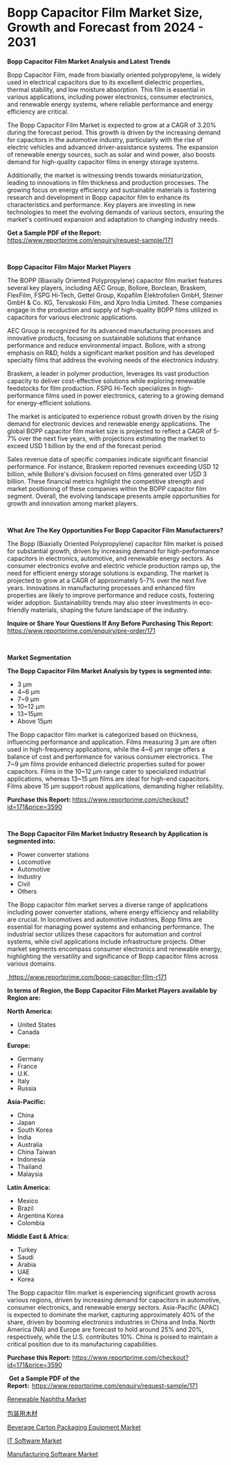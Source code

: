 <p><h1>Bopp Capacitor Film Market Size, Growth and Forecast from 2024 - 2031</h1></p><p><strong>Bopp Capacitor Film Market Analysis and Latest Trends</strong></p>
<p><p>Bopp Capacitor Film, made from biaxially oriented polypropylene, is widely used in electrical capacitors due to its excellent dielectric properties, thermal stability, and low moisture absorption. This film is essential in various applications, including power electronics, consumer electronics, and renewable energy systems, where reliable performance and energy efficiency are critical.</p><p>The Bopp Capacitor Film Market is expected to grow at a CAGR of 3.20% during the forecast period. This growth is driven by the increasing demand for capacitors in the automotive industry, particularly with the rise of electric vehicles and advanced driver-assistance systems. The expansion of renewable energy sources, such as solar and wind power, also boosts demand for high-quality capacitor films in energy storage systems.</p><p>Additionally, the market is witnessing trends towards miniaturization, leading to innovations in film thickness and production processes. The growing focus on energy efficiency and sustainable materials is fostering research and development in Bopp capacitor film to enhance its characteristics and performance. Key players are investing in new technologies to meet the evolving demands of various sectors, ensuring the market's continued expansion and adaptation to changing industry needs.</p></p>
<p><strong>Get a Sample PDF of the Report:&nbsp;</strong> <a href="https://www.reportprime.com/enquiry/request-sample/171">https://www.reportprime.com/enquiry/request-sample/171</a></p>
<p>&nbsp;</p>
<p><strong>Bopp Capacitor Film Major Market Players</strong></p>
<p><p>The BOPP (Biaxially Oriented Polypropylene) capacitor film market features several key players, including AEC Group, Bollore, Borclean, Braskem, FlexFilm, FSPG Hi-Tech, Gettel Group, Kopafilm Elektrofolien GmbH, Steiner GmbH & Co. KG, Tervakoski Film, and Xpro India Limited. These companies engage in the production and supply of high-quality BOPP films utilized in capacitors for various electronic applications.</p><p>AEC Group is recognized for its advanced manufacturing processes and innovative products, focusing on sustainable solutions that enhance performance and reduce environmental impact. Bollore, with a strong emphasis on R&D, holds a significant market position and has developed specialty films that address the evolving needs of the electronics industry.</p><p>Braskem, a leader in polymer production, leverages its vast production capacity to deliver cost-effective solutions while exploring renewable feedstocks for film production. FSPG Hi-Tech specializes in high-performance films used in power electronics, catering to a growing demand for energy-efficient solutions.</p><p>The market is anticipated to experience robust growth driven by the rising demand for electronic devices and renewable energy applications. The global BOPP capacitor film market size is projected to reflect a CAGR of 5-7% over the next five years, with projections estimating the market to exceed USD 1 billion by the end of the forecast period.</p><p>Sales revenue data of specific companies indicate significant financial performance. For instance, Braskem reported revenues exceeding USD 12 billion, while Bollore's division focused on films generated over USD 3 billion. These financial metrics highlight the competitive strength and market positioning of these companies within the BOPP capacitor film segment. Overall, the evolving landscape presents ample opportunities for growth and innovation among market players.</p></p>
<p>&nbsp;</p>
<p><strong>What Are The Key Opportunities For Bopp Capacitor Film Manufacturers?</strong></p>
<p><p>The Bopp (Biaxially Oriented Polypropylene) capacitor film market is poised for substantial growth, driven by increasing demand for high-performance capacitors in electronics, automotive, and renewable energy sectors. As consumer electronics evolve and electric vehicle production ramps up, the need for efficient energy storage solutions is expanding. The market is projected to grow at a CAGR of approximately 5-7% over the next five years. Innovations in manufacturing processes and enhanced film properties are likely to improve performance and reduce costs, fostering wider adoption. Sustainability trends may also steer investments in eco-friendly materials, shaping the future landscape of the industry.</p></p>
<p><strong>Inquire or Share Your Questions If Any Before Purchasing This Report:</strong> <a href="https://www.reportprime.com/enquiry/pre-order/171">https://www.reportprime.com/enquiry/pre-order/171</a></p>
<p>&nbsp;</p>
<p><strong>Market Segmentation</strong></p>
<p><strong>The Bopp Capacitor Film Market Analysis by types is segmented into:</strong></p>
<p><ul><li>3 µm</li><li>4~6 µm</li><li>7~9 µm</li><li>10~12 µm</li><li>13~15µm</li><li>Above 15µm</li></ul></p>
<p><p>The Bopp capacitor film market is categorized based on thickness, influencing performance and application. Films measuring 3 µm are often used in high-frequency applications, while the 4~6 µm range offers a balance of cost and performance for various consumer electronics. The 7~9 µm films provide enhanced dielectric properties suited for power capacitors. Films in the 10~12 µm range cater to specialized industrial applications, whereas 13~15 µm films are ideal for high-end capacitors. Films above 15 µm support robust applications, demanding higher reliability.</p></p>
<p><strong>Purchase this Report:&nbsp;</strong><a href="https://www.reportprime.com/checkout?id=171&price=3590">https://www.reportprime.com/checkout?id=171&price=3590</a></p>
<p>&nbsp;</p>
<p><strong>The Bopp Capacitor Film Market Industry Research by Application is segmented into:</strong></p>
<p><ul><li>Power converter stations</li><li>Locomotive</li><li>Automotive</li><li>Industry</li><li>Civil</li><li>Others</li></ul></p>
<p><p>The Bopp capacitor film market serves a diverse range of applications including power converter stations, where energy efficiency and reliability are crucial. In locomotives and automotive industries, Bopp films are essential for managing power systems and enhancing performance. The industrial sector utilizes these capacitors for automation and control systems, while civil applications include infrastructure projects. Other market segments encompass consumer electronics and renewable energy, highlighting the versatility and significance of Bopp capacitor films across various domains.</p></p>
<p><a href="https://www.reportprime.com/bopp-capacitor-film-r171">&nbsp;https://www.reportprime.com/bopp-capacitor-film-r171</a></p>
<p><strong>In terms of Region, the Bopp Capacitor Film Market Players available by Region are:</strong></p>
<p>
    <p> <strong> North America: </strong>
        <ul>
            <li>United States</li>
            <li>Canada</li>
        </ul>
        </p> 
    <p> <strong> Europe: </strong>
        <ul>
            <li>Germany</li>
            <li>France</li>
            <li>U.K.</li>
            <li>Italy</li>
            <li>Russia</li>
        </ul>
        </p> 
    <p> <strong> Asia-Pacific: </strong>
        <ul>
            <li>China</li>
            <li>Japan</li>
            <li>South Korea</li>
            <li>India</li>
            <li>Australia</li>
            <li>China Taiwan</li>
            <li>Indonesia</li>
            <li>Thailand</li>
            <li>Malaysia</li>
        </ul>
        </p> 
    <p> <strong> Latin America: </strong>
        <ul>
            <li>Mexico</li>
            <li>Brazil</li>
            <li>Argentina Korea</li>
            <li>Colombia</li>
        </ul>
        </p> 
    <p> <strong> Middle East & Africa: </strong>
        <ul>
            <li>Turkey</li>
            <li>Saudi</li>
            <li>Arabia</li>
            <li>UAE</li>
            <li>Korea</li>
        </ul>
    </p>
    </p>
<p><p>The Bopp capacitor film market is experiencing significant growth across various regions, driven by increasing demand for capacitors in automotive, consumer electronics, and renewable energy sectors. Asia-Pacific (APAC) is expected to dominate the market, capturing approximately 40% of the share, driven by booming electronics industries in China and India. North America (NA) and Europe are forecast to hold around 25% and 20%, respectively, while the U.S. contributes 10%. China is poised to maintain a critical position due to its manufacturing capabilities.</p></p>
<p><strong>Purchase this Report: </strong><a href="https://www.reportprime.com/checkout?id=171&price=3590">https://www.reportprime.com/checkout?id=171&price=3590</a></p>
<p>&nbsp;<strong>Get a Sample PDF of the Report:&nbsp;&nbsp;</strong><a href="https://www.reportprime.com/enquiry/request-sample/171">https://www.reportprime.com/enquiry/request-sample/171</a></p>
<p><strong></strong></p>
<p><p><a href="https://github.com/mahnoor2003/Market-Research-Report-List-6/blob/main/renewable-naphtha-market.md">Renewable Naphtha Market</a></p><p><a href="https://medium.com/@rosaleen41t7a/2024%E5%B9%B4%E3%81%8B%E3%82%892031%E5%B9%B4%E3%81%BE%E3%81%A7%E3%81%AE%E6%9C%9F%E9%96%93%E3%81%AB%E3%81%8A%E3%81%91%E3%82%8B%E3%82%B0%E3%83%AD%E3%83%BC%E3%83%90%E3%83%AB%E3%81%AA%E5%8C%85%E8%A3%85%E7%94%A8%E6%9C%A8%E6%9D%90%E5%B8%82%E5%A0%B4%E3%81%AE%E5%B8%82%E5%A0%B4%E5%8B%95%E5%90%91%E3%81%A8%E5%B0%86%E6%9D%A5%E3%81%AE%E3%83%88%E3%83%AC%E3%83%B3%E3%83%89%E3%81%AE%E4%BA%88%E6%B8%AC-4a7375993959">包装用木材</a></p><p><a href="https://www.linkedin.com/pulse/unlocking-growth-potential-market-strategic-analysis-jat8e?trackingId=b1aapvyhTIaDnFrSsaKyTg%3D%3D">Beverage Carton Packaging Equipment Market</a></p><p><a href="https://medium.com/@judypierce2022/charting-the-future-comprehensive-analysis-of-the-global-it-software-market-2024-2031-eecd89f3aec1">IT Software Market</a></p><p><a href="https://medium.com/@williambatz1907/manufacturing-software-market-overview-global-market-trends-and-future-prospects-from-2024-to-2031-2d99bfab540a">Manufacturing Software Market</a></p></p>